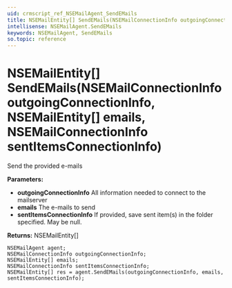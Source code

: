 ```yaml
---
uid: crmscript_ref_NSEMailAgent_SendEMails
title: NSEMailEntity[] SendEMails(NSEMailConnectionInfo outgoingConnectionInfo, NSEMailEntity[] emails, NSEMailConnectionInfo sentItemsConnectionInfo)
intellisense: NSEMailAgent.SendEMails
keywords: NSEMailAgent, SendEMails
so.topic: reference
---
```


# NSEMailEntity[] SendEMails(NSEMailConnectionInfo outgoingConnectionInfo, NSEMailEntity[] emails, NSEMailConnectionInfo sentItemsConnectionInfo)

Send the provided e-mails

**Parameters:**
 - **outgoingConnectionInfo** All information needed to connect to the mailserver
 - **emails** The e-mails to send
 - **sentItemsConnectionInfo** If provided, save sent item(s) in the folder specified.  May be null.

**Returns:** NSEMailEntity[]

```crmscript
NSEMailAgent agent;
NSEMailConnectionInfo outgoingConnectionInfo;
NSEMailEntity[] emails;
NSEMailConnectionInfo sentItemsConnectionInfo;
NSEMailEntity[] res = agent.SendEMails(outgoingConnectionInfo, emails, sentItemsConnectionInfo);
```

